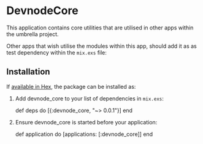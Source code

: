 # DevnodeCore

This application contains core utilities that are utilised in
other apps within the umbrella project.

Other apps that wish utilise the modules within this app, should add it
as as test dependency within the `mix.exs` file:

## Installation

If [available in Hex](https://hex.pm/docs/publish), the package can be installed as:

  1. Add devnode_core to your list of dependencies in `mix.exs`:

        def deps do
          [{:devnode_core, "~> 0.0.1"}]
        end

  2. Ensure devnode_core is started before your application:

        def application do
          [applications: [:devnode_core]]
        end
